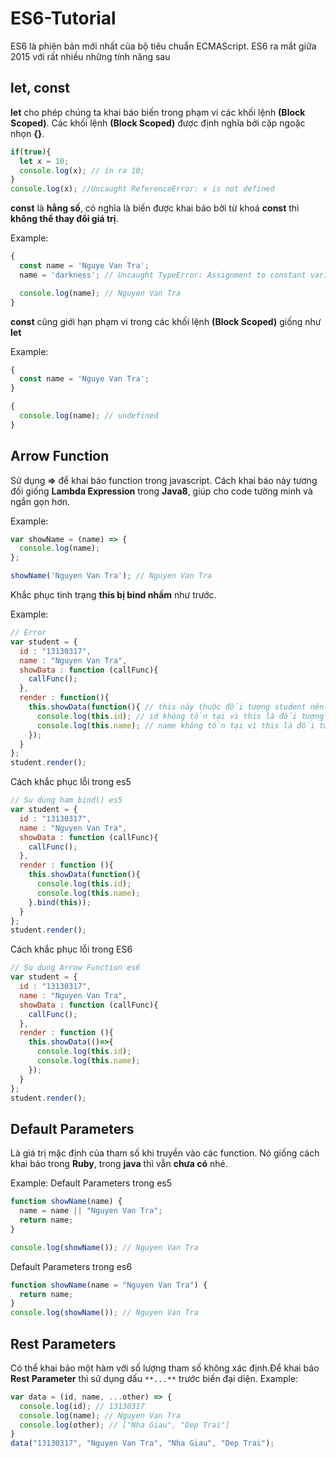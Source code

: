 # ES6-Tutorial

ES6 là phiên bản mới nhất của bộ tiêu chuẩn ECMAScript. ES6 ra mắt giữa 2015 với rất nhiều những tính năng sau

## let, const

**let** cho phép chúng ta khai báo biến trong phạm vi các khối lệnh **(Block Scoped)**. Các khối lệnh **(Block Scoped)** được định nghĩa bởi cặp ngoặc nhọn **{}**.

```javascript
if(true){
  let x = 10;
  console.log(x); // in ra 10;
}
console.log(x); //Uncaught ReferenceError: x is not defined
```

**const** là **hằng số**, có nghĩa là biến được khai báo bởi từ khoá **const** thì **không thể thay đổi giá trị**.

Example:

```javascript
{
  const name = 'Nguye Van Tra';
  name = 'darkness'; // Uncaught TypeError: Assignment to constant variable.

  console.log(name); // Nguyen Van Tra
}
```

**const** cũng giới hạn phạm vi trong các khối lệnh **(Block Scoped)** giống như **let**

Example:

```javascript
{
  const name = 'Nguye Van Tra';
}

{
  console.log(name); // undefined
}
```

## Arrow Function

Sử dụng **=>** để khai báo function trong javascript. Cách khai báo này tương đối giống **Lambda Expression** trong **Java8**, giúp cho code tường minh và ngắn gọn hơn.

Example:

```javascript
var showName = (name) => {
  console.log(name);
};

showName('Nguyen Van Tra'); // Nguyen Van Tra
```

Khắc phục tình trạng **this bị bind nhầm** như trước.

Example:

```javascript
// Error
var student = {
  id : "13130317",
  name : "Nguyen Van Tra",
  showData : function (callFunc){
    callFunc();
  },
  render : function(){
    this.showData(function(){ // this này thuộc đối tượng student nên ok
      console.log(this.id); // id không tồn tại vì this là đối tượng window
      console.log(this.name); // name không tồn tại vì this là đối tượng window
    });
  }
};
student.render();
```

Cách khắc phục lỗi trong es5

```javascript
// Su dung ham bind() es5
var student = {
  id : "13130317",
  name : "Nguyen Van Tra",
  showData : function (callFunc){
    callFunc();
  },
  render : function (){
    this.showData(function(){
      console.log(this.id);
      console.log(this.name);
    }.bind(this));
  }
};
student.render();
```

Cách khắc phục lỗi trong ES6

```javascript
// Su dung Arrow Function es6
var student = {
  id : "13130317",
  name : "Nguyen Van Tra",
  showData : function (callFunc){
    callFunc();
  },
  render : function (){
    this.showData(()=>{
      console.log(this.id);
      console.log(this.name);
    });
  }
};
student.render();
```

## Default Parameters

Là giá trị mặc định của tham số khi truyền vào các function. Nó giống cách khai báo trong **Ruby**, trong **java** thì vẫn **chưa có** nhé.

Example:
Default Parameters trong es5
```javascript
function showName(name) {
  name = name || "Nguyen Van Tra";
  return name;
}

console.log(showName()); // Nguyen Van Tra
```
Default Parameters trong es6
```javascript
function showName(name = "Nguyen Van Tra") {
  return name;
}
console.log(showName()); // Nguyen Van Tra
```

## Rest Parameters
Có thể khai báo một hàm với số lượng tham số không xác định.Để khai báo **Rest Parameter** thì sử dụng dấu ```**...**``` trước biến đại diện.
Example:
```javascript
var data = (id, name, ...other) => {
  console.log(id); // 13130317
  console.log(name); // Nguyen Van Tra
  console.log(other); // ["Nha Giau", "Dep Trai"]
}
data("13130317", "Nguyen Van Tra", "Nha Giau", "Dep Trai");
```
